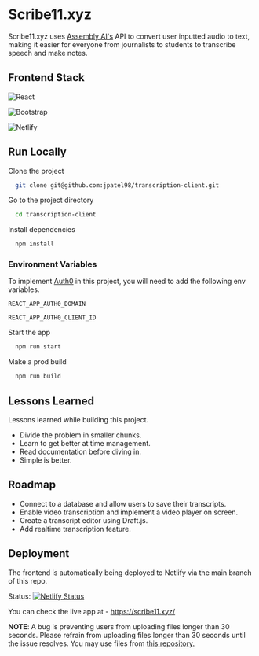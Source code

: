 # Scribe11.xyz

Scribe11.xyz uses [Assembly AI's](https://www.assemblyai.com/) API to convert user inputted audio to text, making it easier for everyone from journalists to students to transcribe speech and make notes.

## Frontend Stack

![React](https://img.shields.io/badge/react-%2320232a.svg?style=for-the-badge&logo=react&logoColor=%2361DAFB)

![Bootstrap](https://img.shields.io/badge/bootstrap-%23563D7C.svg?style=for-the-badge&logo=bootstrap&logoColor=white)

![Netlify](https://img.shields.io/badge/netlify-%23000000.svg?style=for-the-badge&logo=netlify&logoColor=#00C7B7)

## Run Locally

Clone the project

```bash
  git clone git@github.com:jpatel98/transcription-client.git
```

Go to the project directory

```bash
  cd transcription-client
```

Install dependencies

```bash
  npm install
```
### Environment Variables

To implement [Auth0](https://auth0.com/docs/quickstart/spa/react/01-login) in this project, you will need to add the following env variables.

`REACT_APP_AUTH0_DOMAIN`

`REACT_APP_AUTH0_CLIENT_ID`

Start the app

```bash
  npm run start
```

Make a prod build

```bash
  npm run build
```
## Lessons Learned

Lessons learned while building this project.
- Divide the problem in smaller chunks.
- Learn to get better at time management.
- Read documentation before diving in.
- Simple is better.


## Roadmap

- Connect to a database and allow users to save their transcripts.
- Enable video transcription and implement a video player on screen.
- Create a transcript editor using Draft.js.
- Add realtime transcription feature.



## Deployment
The frontend is automatically being deployed to Netlify via the main branch of this repo.

Status: [![Netlify Status](https://api.netlify.com/api/v1/badges/ed2189ea-4926-404b-bc81-0d155860732f/deploy-status?branch=develop)](https://app.netlify.com/sites/scribe11/deploys)

You can check the live app at - https://scribe11.xyz/ 

**NOTE**: A bug is preventing users from uploading files longer than 30 seconds. Please refrain from uploading files longer than 30 seconds until the issue resolves. 
You may use files from [this repository.](https://github.com/jpatel98/scribe11-test-audio)
